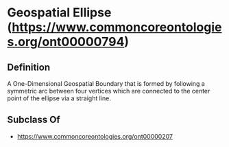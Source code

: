 # Geospatial Ellipse (https://www.commoncoreontologies.org/ont00000794)

## Definition
A One-Dimensional Geospatial Boundary that is formed by following a symmetric arc between four vertices which are connected to the center point of the ellipse via a straight line.

## Subclass Of
- https://www.commoncoreontologies.org/ont00000207

